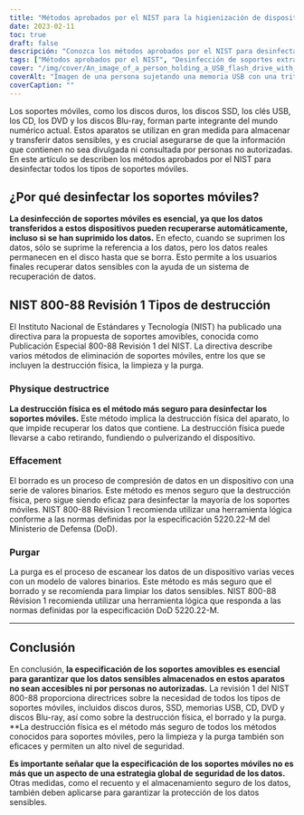 ```yaml
---
title: "Métodos aprobados por el NIST para la higienización de dispositivos multimedia extraíbles"
date: 2023-02-11
toc: true
draft: false
descripción: "Conozca los métodos aprobados por el NIST para desinfectar discos duros, unidades SSD, unidades flash USB, CD, DVD y discos Blu-ray para proteger los datos confidenciales de accesos no autorizados."
tags: ["Métodos aprobados por el NIST", "Desinfección de soportes extraíbles", "Discos duros", "Unidades SSD", "Unidades flash USB", "CD", "DVD", "Discos Blu-ray", "Seguridad de datos", "Protección de datos confidenciales"]
cover: "/img/cover/An_image_of_a_person_holding_a_USB_flash_drive_with_a_shreder.png"
coverAlt: "Imagen de una persona sujetando una memoria USB con una trituradora de fondo"
coverCaption: ""
---
```



 Los soportes móviles, como los discos duros, los discos SSD, los clés USB, los CD, los DVD y los discos Blu-ray, forman parte integrante del mundo numérico actual. Estos aparatos se utilizan en gran medida para almacenar y transferir datos sensibles, y es crucial asegurarse de que la información que contienen no sea divulgada ni consultada por personas no autorizadas. En este artículo se describen los métodos aprobados por el NIST para desinfectar todos los tipos de soportes móviles.
 
 ## ¿Por qué desinfectar los soportes móviles?
 
 **La desinfección de soportes móviles es esencial, ya que los datos transferidos a estos dispositivos pueden recuperarse automáticamente, incluso si se han suprimido los datos.** En efecto, cuando se suprimen los datos, sólo se suprime la referencia a los datos, pero los datos reales permanecen en el disco hasta que se borra. Esto permite a los usuarios finales recuperar datos sensibles con la ayuda de un sistema de recuperación de datos.
 
 ## NIST 800-88 Revisión 1 Tipos de destrucción
 
 El Instituto Nacional de Estándares y Tecnología (NIST) ha publicado una directiva para la propuesta de soportes amovibles, conocida como Publicación Especial 800-88 Revisión 1 del NIST. La directiva describe varios métodos de eliminación de soportes móviles, entre los que se incluyen la destrucción física, la limpieza y la purga.
 
 ### Physique destructrice
 
 **La destrucción física es el método más seguro para desinfectar los soportes móviles.** Este método implica la destrucción física del aparato, lo que impide recuperar los datos que contiene. La destrucción física puede llevarse a cabo retirando, fundiendo o pulverizando el dispositivo.
 
 ### Effacement
 
 El borrado es un proceso de compresión de datos en un dispositivo con una serie de valores binarios. Este método es menos seguro que la destrucción física, pero sigue siendo eficaz para desinfectar la mayoría de los soportes móviles. NIST 800-88 Révision 1 recomienda utilizar una herramienta lógica conforme a las normas definidas por la especificación 5220.22-M del Ministerio de Defensa (DoD).
 
 ### Purgar
 
 La purga es el proceso de escanear los datos de un dispositivo varias veces con un modelo de valores binarios. Este método es más seguro que el borrado y se recomienda para limpiar los datos sensibles. NIST 800-88 Révision 1 recomienda utilizar una herramienta lógica que responda a las normas definidas por la especificación DoD 5220.22-M.
 
 __________________________________________
 
 ## Conclusión
 
 En conclusión, **la especificación de los soportes amovibles es esencial para garantizar que los datos sensibles almacenados en estos aparatos no sean accesibles ni por personas no autorizadas.** La revisión 1 del NIST 800-88 proporciona directrices sobre la necesidad de todos los tipos de soportes móviles, incluidos discos duros, SSD, memorias USB, CD, DVD y discos Blu-ray, así como sobre la destrucción física, el borrado y la purga. **La destrucción física es el método más seguro de todos los métodos conocidos para soportes móviles, pero la limpieza y la purga también son eficaces y permiten un alto nivel de seguridad.
 
 **Es importante señalar que la especificación de los soportes móviles no es más que un aspecto de una estrategia global de seguridad de los datos.** Otras medidas, como el recuento y el almacenamiento seguro de los datos, también deben aplicarse para garantizar la protección de los datos sensibles.
 
